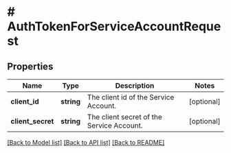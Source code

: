 # # AuthTokenForServiceAccountRequest

## Properties

Name | Type | Description | Notes
------------ | ------------- | ------------- | -------------
**client_id** | **string** | The client id of the Service Account. | [optional]
**client_secret** | **string** | The client secret of the Service Account. | [optional]

[[Back to Model list]](../../README.md#models) [[Back to API list]](../../README.md#endpoints) [[Back to README]](../../README.md)
